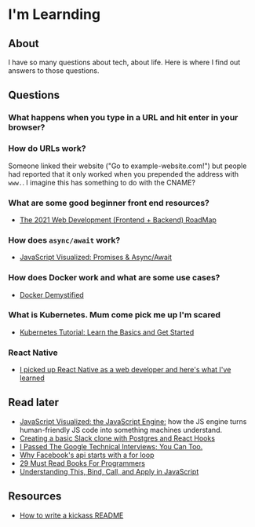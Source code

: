 # I'm Learnding

## About
I have so many questions about tech, about life. Here is where I find out answers to those questions.


## Questions

### What happens when you type in a URL and hit enter in your browser?

### How do URLs work?
Someone linked their website ("Go to example-website.com!") but people had reported that it only worked when you prepended the address with `www.`. I imagine this has something to do with the CNAME?

### What are some good beginner front end resources?
- [The 2021 Web Development (Frontend + Backend) RoadMap](https://dev.to/javinpaul/the-2019-web-development-frontend-backend-roadmap-4le2)

### How does `async/await` work?
- [JavaScript Visualized: Promises & Async/Await](https://dev.to/lydiahallie/javascript-visualized-promises-async-await-5gke)

### How does Docker work and what are some use cases?
- [Docker Demystified](https://dev.to/frosnerd/docker-demystified-27kl)

### What is Kubernetes. Mum come pick me up I'm scared
- [Kubernetes Tutorial: Learn the Basics and Get Started](https://dev.to/scalyr/kubernetes-tutorial-learn-the-basics-and-get-started-5dgh)

### React Native
- [I picked up React Native as a web developer and here's what I've learned](https://dev.to/walaura/i-picked-up-react-native-as-a-web-developer-and-here-s-what-i-ve-learned-59h6)


## Read later

- [JavaScript Visualized: the JavaScript Engine:](https://dev.to/lydiahallie/javascript-visualized-the-javascript-engine-4cdf) how the JS engine turns human-friendly JS code into something machines understand.
- [Creating a basic Slack clone with Postgres and React Hooks](https://dev.to/supabase/creating-a-basic-slack-clone-with-postgres-and-react-hooks-4iep)
- [I Passed The Google Technical Interviews; You Can Too.](https://dev.to/emmabostian/i-passed-the-google-technical-interviews-you-can-too-4i6m)
- [Why Facebook's api starts with a for loop](https://dev.to/antogarand/why-facebooks-api-starts-with-a-for-loop-1eob)
- [29 Must Read Books For Programmers](https://dev.to/bosepchuk/29-must-read-programming-books-2n45)
- [Understanding This, Bind, Call, and Apply in JavaScript](https://dev.to/digitalocean/understanding-this-bind-call-and-apply-in-javascript-dla)

## Resources
- [How to write a kickass README](https://dev.to/scottydocs/how-to-write-a-kickass-readme-5af9)
